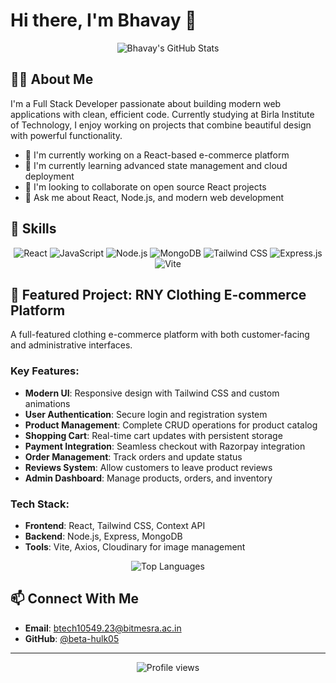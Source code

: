 # Hi there, I'm Bhavay 👋

<div align="center">
  <img src="https://github-readme-stats.vercel.app/api?username=beta-hulk05&show_icons=true&theme=tokyonight" alt="Bhavay's GitHub Stats" />
</div>

## 👨‍💻 About Me

I'm a Full Stack Developer passionate about building modern web applications with clean, efficient code. Currently studying at Birla Institute of Technology, I enjoy working on projects that combine beautiful design with powerful functionality.

- 🔭 I'm currently working on a React-based e-commerce platform
- 🌱 I'm currently learning advanced state management and cloud deployment
- 👯 I'm looking to collaborate on open source React projects
- 💬 Ask me about React, Node.js, and modern web development

## 🚀 Skills

<p align="center">
  <img src="https://img.shields.io/badge/React-61DAFB?style=for-the-badge&logo=react&logoColor=black" alt="React" />
  <img src="https://img.shields.io/badge/JavaScript-F7DF1E?style=for-the-badge&logo=javascript&logoColor=black" alt="JavaScript" />
  <img src="https://img.shields.io/badge/Node.js-339933?style=for-the-badge&logo=nodedotjs&logoColor=white" alt="Node.js" />
  <img src="https://img.shields.io/badge/MongoDB-47A248?style=for-the-badge&logo=mongodb&logoColor=white" alt="MongoDB" />
  <img src="https://img.shields.io/badge/Tailwind_CSS-38B2AC?style=for-the-badge&logo=tailwind-css&logoColor=white" alt="Tailwind CSS" />
  <img src="https://img.shields.io/badge/Express.js-000000?style=for-the-badge&logo=express&logoColor=white" alt="Express.js" />
  <img src="https://img.shields.io/badge/Vite-646CFF?style=for-the-badge&logo=vite&logoColor=white" alt="Vite" />
</p>

## 🛒 Featured Project: RNY Clothing E-commerce Platform

A full-featured clothing e-commerce platform with both customer-facing and administrative interfaces.

### Key Features:

- **Modern UI**: Responsive design with Tailwind CSS and custom animations
- **User Authentication**: Secure login and registration system
- **Product Management**: Complete CRUD operations for product catalog
- **Shopping Cart**: Real-time cart updates with persistent storage
- **Payment Integration**: Seamless checkout with Razorpay integration
- **Order Management**: Track orders and update status
- **Reviews System**: Allow customers to leave product reviews
- **Admin Dashboard**: Manage products, orders, and inventory

### Tech Stack:

- **Frontend**: React, Tailwind CSS, Context API
- **Backend**: Node.js, Express, MongoDB
- **Tools**: Vite, Axios, Cloudinary for image management

<div align="center">
  <img src="https://github-readme-stats.vercel.app/api/top-langs/?username=beta-hulk05&layout=compact&theme=tokyonight" alt="Top Languages" />
</div>

## 📫 Connect With Me

- **Email**: [btech10549.23@bitmesra.ac.in](mailto:btech10549.23@bitmesra.ac.in)
- **GitHub**: [@beta-hulk05](https://github.com/beta-hulk05)

---

<div align="center">
  <img src="https://komarev.com/ghpvc/?username=beta-hulk05&color=blueviolet" alt="Profile views" />
</div>
